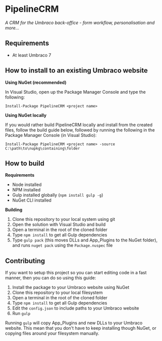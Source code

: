 # PipelineCRM

_A CRM for the Umbraco back-office - form workflow, personalisation and more..._

## Requirements

- At least Umbraco 7

## How to install to an existing Umbraco website

**Using NuGet (recommended)**

In Visual Studio, open up the Package Manager Console and type the following:

```Install-Package PipelineCRM <project name>```

**Using NuGet locally**

If you would rather build PipelineCRM locally and install from the created files, follow the build guide below, followed by running the following in the Package Manager Console (in Visual Studio):

```Install-Package PipelineCRM <project name> -source C:\path\to\nupkg\containing\folder```

## How to build

**Requirements**

- Node installed
- NPM installed
- Gulp installed globally (`npm install gulp -g`)
- NuGet CLI installed

**Building**

1. Clone this repository to your local system using git
2. Open the solution with Visual Studio and build
3. Open a terminal in the root of the cloned folder
4. Type `npm install` to get all Gulp dependencies
5. Type `gulp pack` (this moves DLLs and App_Plugins to the NuGet folder), and runs `nuget pack` using the `Package.nuspec` file

## Contributing

If you want to setup this project so you can start editing code in a fast manner, then you can do so using this guide:

1. Install the package to your Umbraco website using NuGet
2. Clone this repository to your local filesystem
3. Open a terminal in the root of the cloned folder
4. Type `npm install` to get all Gulp dependencies
5. Edit the `config.json` to include paths to your Umbraco website
6. Run `gulp`

Running `gulp` will copy App_Plugins and new DLLs to your Umbraco website. This mean that you don't have to keep installing though NuGet, or copying files around your filesystem manually.

